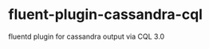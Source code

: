fluent-plugin-cassandra-cql
===========================

fluentd plugin for cassandra output via CQL 3.0